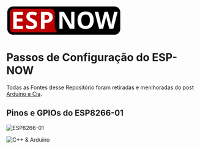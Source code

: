 <img width="300" src="./imgens/esp-now-logo.svg" style="max-width: 100%;">
 
# Passos de Configuração do ESP-NOW

Todas as Fontes desse Repositório foram retiradas e menlhoradas do post [Arduino e Cia](https://www.arduinoecia.com.br/esp-now-comunicacao-direta-entre-modulos-esp8266-e-esp32/).

## Pinos e GPIOs do ESP8266-01

![ESP8266-01](https://st11.ning.com/topology/rest/1.0/file/get/1939725141?profile=original)


![C++ & Arduino](https://cpp4arduino.com/assets/images/footer_logo.svg)